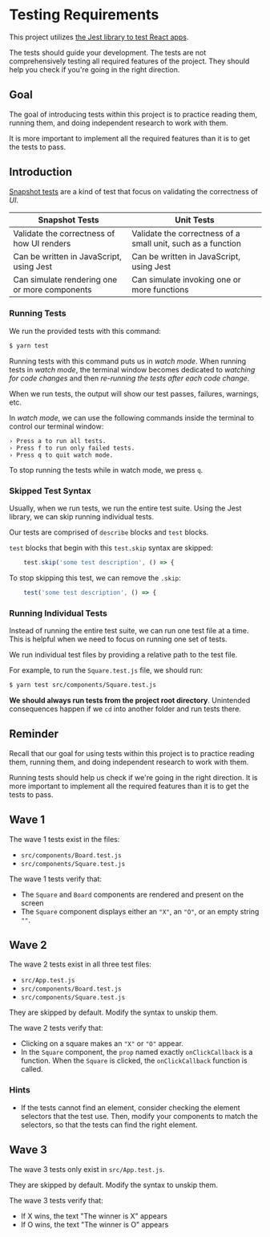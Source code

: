 # Testing Requirements

This project utilizes [the Jest library to test React apps](https://jestjs.io/docs/tutorial-react).

The tests should guide your development. The tests are not comprehensively testing all required features of the project. They should help you check if you're going in the right direction.

## Goal

The goal of introducing tests within this project is to practice reading them, running them, and doing independent research to work with them.

It is more important to implement all the required features than it is to get the tests to pass.

## Introduction

[Snapshot tests](https://jestjs.io/docs/snapshot-testing) are a kind of test that focus on validating the correctness of _UI_.

Snapshot Tests | Unit Tests
--- | ---
Validate the correctness of how UI renders | Validate the correctness of a small unit, such as a function
Can be written in JavaScript, using Jest | Can be written in JavaScript, using Jest
Can simulate rendering one or more components | Can simulate invoking one or more functions

### Running Tests

We run the provided tests with this command:

```bash
$ yarn test
```

Running tests with this command puts us in _watch mode_. When running tests in _watch mode_, the terminal window becomes dedicated to _watching for code changes_ and then _re-running the tests after each code change_.

When we run tests, the output will show our test passes, failures, warnings, etc.

In _watch mode_, we can use the following commands inside the terminal to control our terminal window:

```
› Press a to run all tests.
› Press f to run only failed tests.
› Press q to quit watch mode.
```

To stop running the tests while in watch mode, we press `q`.

### Skipped Test Syntax

Usually, when we run tests, we run the entire test suite. Using the Jest library, we can skip running individual tests.

Our tests are comprised of `describe` blocks and `test` blocks.

`test` blocks that begin with this `test.skip` syntax are skipped:

```js
    test.skip('some test description', () => {
```

To stop skipping this test, we can remove the `.skip`:

```js
    test('some test description', () => {
```

### Running Individual Tests

Instead of running the entire test suite, we can run one test file at a time. This is helpful when we need to focus on running one set of tests.

We run individual test files by providing a relative path to the test file.

For example, to run the `Square.test.js` file, we should run:

```bash
$ yarn test src/components/Square.test.js
```

**We should always run tests from the project root directory**. Unintended consequences happen if we `cd` into another folder and run tests there.

## Reminder

Recall that our goal for using tests within this project is to practice reading them, running them, and doing independent research to work with them.

Running tests should help us check if we're going in the right direction. It is more important to implement all the required features than it is to get the tests to pass.

## Wave 1

The wave 1 tests exist in the files:

- `src/components/Board.test.js`
- `src/components/Square.test.js`

The wave 1 tests verify that:

- The `Square` and `Board` components are rendered and present on the screen
- The `Square` component displays either an `"X"`, an `"O"`, or an empty string `""`.

## Wave 2

The wave 2 tests exist in all three test files:

- `src/App.test.js`
- `src/components/Board.test.js`
- `src/components/Square.test.js`

They are skipped by default. Modify the syntax to unskip them.

The wave 2 tests verify that:

- Clicking on a square makes an `"X"` or `"O"` appear.
- In the `Square` component, the `prop` named exactly `onClickCallback` is a function. When the `Square` is clicked, the `onClickCallback` function is called.

### Hints

- If the tests cannot find an element, consider checking the element selectors that the test use. Then, modify your components to match the selectors, so that the tests can find the right element.

## Wave 3

The wave 3 tests only exist in `src/App.test.js`.

They are skipped by default. Modify the syntax to unskip them.

The wave 3 tests verify that:

- If X wins, the text "The winner is X" appears
- If O wins, the text "The winner is O" appears
